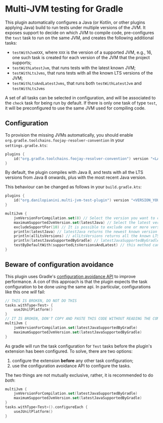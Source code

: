# Multi-JVM testing for Gradle

This plugin automatically configures a Java (or Kotlin, or other plugins applying Java) build to run tests under multiple versions of the JVM.
It exposes support to decide on which JVM to compile code,
pre-configures the `test` task to run on the same JVM,
and creates the following additional tasks:
* `testWithJvmXXX`, where `XXX` is the version of a supported JVM, e.g., 16, one such task is created for each version of the JVM that the project supports;
* `testWithLatestJvm`, that runs tests with the latest known JVM;
* `testWithLtsJvms`, that runs tests with all the known LTS versions of the JVM;
* `testWithLtsAndLatestJvms`, that runs both `testWithLatestJvm` and `testWithLtsJvms`

A set of all tasks can be selected in configuration,
and will be associated to the `check` task for being run by default.
If there is only one task of type `test`, it will be preconfigured to use the same JVM used for compiling code.

## Configuration

To provision the missing JVMs automatically, you should enable `org.gradle.toolchains.foojay-resolver-convention`
in your `settings.gradle.kts`:

```kotlin
plugins {
    id("org.gradle.toolchains.foojay-resolver-convention") version "<LATEST VERSION IS RECOMMENDED>"
}
```

By default, the plugin compiles with Java 8,
and tests with all the LTS versions from Java 8 onwards,
plus with the most recent Java version.

This behaviour can be changed as follows in your `build.gradle.kts`:

```kotlin
plugins {
    id("org.danilopianini.multi-jvm-test-plugin") version "<VERSION_YOU_WANT>" 
}

multiJvm {
    jvmVersionForCompilation.set(8) // Select the version you want to compile with
    maximumSupportedJvmVersion.set(latestJava) // Select the latest version of the JVM you intend to support
    excludeSupportFor(10) // It is possible to exclude one or more versions from the set of supported JVMs
    println(latestJava) // latestJava returns the newest known version of Java
    println(allLtsVersions) // allLtsVersions returns all the known LTS versions of Java
    println(latestJavaSupportedByGradle) // latestJavaSupportedByGradle is the latest Java version supported by the running version of Gradle
    testByDefaultWith(supportedLtsVersionsAndLatest) // this method can be called with other parameters to change wich JVMs should be used by default for tests
}
```

## Beware of configuration avoidance

This plugin uses Gradle's [configuration avoidance API](https://docs.gradle.org/current/userguide/task_configuration_avoidance.html)
to improve performance.
A con of this approach is that the plugin expects the task configuration to be done using the same api.
In particular, configurations like this one *will* fail:

```kotlin
// THIS IS BROKEN, DO NOT DO THIS
tasks.withType<Test> {
    useJUnitPlatform()
}
// IT IS BROKEN, DON'T COPY AND PASTE THIS CODE WITHOUT READING THE COMMENT ABOVE
multiJvm {
    jvmVersionForCompilation.set(latestJavaSupportedByGradle)
    maximumSupportedJvmVersion.set(latestJavaSupportedByGradle)
}
```

As gradle will run the task configuration for `Test` tasks before the plugin's extension has been configured.
To solve, there are two options:
1. configure the extension **before** any other task configuration;
2. use the configuration avoidance API to configure the tasks.

The two things are not mutually exclusive, rather,
it is recommended to do *both*:

```kotlin
multiJvm {
    jvmVersionForCompilation.set(latestJavaSupportedByGradle)
    maximumSupportedJvmVersion.set(latestJavaSupportedByGradle)
}
tasks.withType<Test>().configureEach {
    useJUnitPlatform()
}
```
